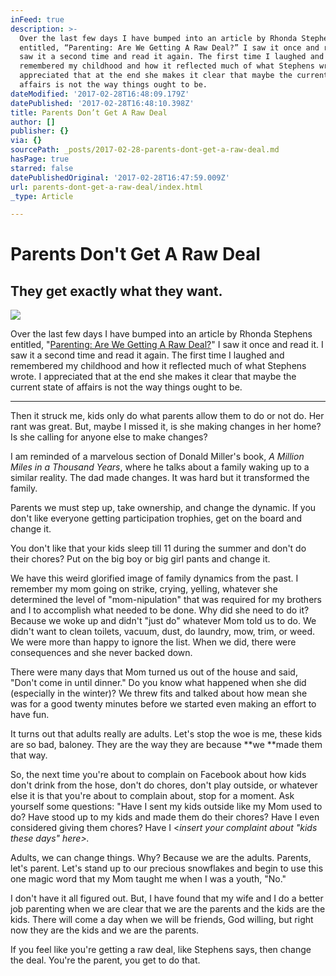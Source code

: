 ```yaml
---
inFeed: true
description: >-
  Over the last few days I have bumped into an article by Rhonda Stephens
  entitled, “Parenting: Are We Getting A Raw Deal?” I saw it once and read it. I
  saw it a second time and read it again. The first time I laughed and
  remembered my childhood and how it reflected much of what Stephens wrote. I
  appreciated that at the end she makes it clear that maybe the current state of
  affairs is not the way things ought to be.
dateModified: '2017-02-28T16:48:09.179Z'
datePublished: '2017-02-28T16:48:10.398Z'
title: Parents Don’t Get A Raw Deal
author: []
publisher: {}
via: {}
sourcePath: _posts/2017-02-28-parents-dont-get-a-raw-deal.md
hasPage: true
starred: false
datePublishedOriginal: '2017-02-28T16:47:59.009Z'
url: parents-dont-get-a-raw-deal/index.html
_type: Article

---
```

# Parents Don't Get A Raw Deal

## They get exactly what they want.
![](https://the-grid-user-content.s3-us-west-2.amazonaws.com/62bec409-162a-4da4-a927-37d350dca1a6.jpg)

Over the last few days I have bumped into an article by Rhonda Stephens entitled, "[Parenting: Are We Getting A Raw Deal?][0]" I saw it once and read it. I saw it a second time and read it again. The first time I laughed and remembered my childhood and how it reflected much of what Stephens wrote. I appreciated that at the end she makes it clear that maybe the current state of affairs is not the way things ought to be.

---

Then it struck me, kids only do what parents allow them to do or not do. Her rant was great. But, maybe I missed it, is she making changes in her home? Is she calling for anyone else to make changes?

I am reminded of a marvelous section of Donald Miller's book, _A Million Miles in a Thousand Years_, where he talks about a family waking up to a similar reality. The dad made changes. It was hard but it transformed the family.

Parents we must step up, take ownership, and change the dynamic. If you don't like everyone getting participation trophies, get on the board and change it.

You don't like that your kids sleep till 11 during the summer and don't do their chores? Put on the big boy or big girl pants and change it.

We have this weird glorified image of family dynamics from the past. I remember my mom going on strike, crying, yelling, whatever she determined the level of "mom-nipulation" that was required for my brothers and I to accomplish what needed to be done. Why did she need to do it? Because we woke up and didn't "just do" whatever Mom told us to do. We didn't want to clean toilets, vacuum, dust, do laundry, mow, trim, or weed. We were more than happy to ignore the list. When we did, there were consequences and she never backed down.

There were many days that Mom turned us out of the house and said, "Don't come in until dinner." Do you know what happened when she did (especially in the winter)? We threw fits and talked about how mean she was for a good twenty minutes before we started even making an effort to have fun.

It turns out that adults really are adults. Let's stop the woe is me, these kids are so bad, baloney. They are the way they are because **we **made them that way.

So, the next time you're about to complain on Facebook about how kids don't drink from the hose, don't do chores, don't play outside, or whatever else it is that you're about to complain about, stop for a moment. Ask yourself some questions: "Have I sent my kids outside like my Mom used to do? Have stood up to my kids and made them do their chores? Have I even considered giving them chores? Have I <_insert your complaint about "kids these days" here\>._

Adults, we can change things. Why? Because we are the adults. Parents, let's parent. Let's stand up to our precious snowflakes and begin to use this one magic word that my Mom taught me when I was a youth, "No."

I don't have it all figured out. But, I have found that my wife and I do a better job parenting when we are clear that we are the parents and the kids are the kids. There will come a day when we will be friends, God willing, but right now they are the kids and we are the parents.

If you feel like you're getting a raw deal, like Stephens says, then change the deal. You're the parent, you get to do that.

[0]: http://t.umblr.com/redirect?z=https%3A%2F%2Frhondastephens.wordpress.com%2F2016%2F04%2F01%2Fparenting-are-we-getting-a-raw-deal%2F&t=YjQ2YmVhN2QyODFlZDQ1YTRlZDg3YzdlODQ3NTdiNTE0ZjBlYTdmMiwwbEp2a2tmdg%3D%3D&b=t%3Ated7ejFPl_xcIKJQ8r1G4A&p=https%3A%2F%2Fdanielmrose.tumblr.com%2Fpost%2F155688785928%2Fparents-dont-get-a-raw-deal&m=1